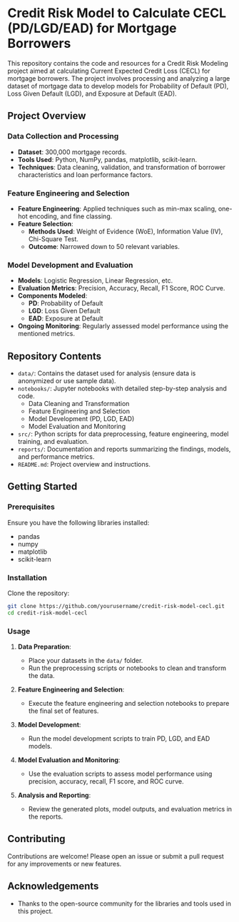 # Credit Risk Model to Calculate CECL (PD/LGD/EAD) for Mortgage Borrowers

This repository contains the code and resources for a Credit Risk Modeling project aimed at calculating Current Expected Credit Loss (CECL) for mortgage borrowers. The project involves processing and analyzing a large dataset of mortgage data to develop models for Probability of Default (PD), Loss Given Default (LGD), and Exposure at Default (EAD).

## Project Overview

### Data Collection and Processing
- **Dataset**: 300,000 mortgage records.
- **Tools Used**: Python, NumPy, pandas, matplotlib, scikit-learn.
- **Techniques**: Data cleaning, validation, and transformation of borrower characteristics and loan performance factors.

### Feature Engineering and Selection
- **Feature Engineering**: Applied techniques such as min-max scaling, one-hot encoding, and fine classing.
- **Feature Selection**:
  - **Methods Used**: Weight of Evidence (WoE), Information Value (IV), Chi-Square Test.
  - **Outcome**: Narrowed down to 50 relevant variables.

### Model Development and Evaluation
- **Models**: Logistic Regression, Linear Regression, etc.
- **Evaluation Metrics**: Precision, Accuracy, Recall, F1 Score, ROC Curve.
- **Components Modeled**:
  - **PD**: Probability of Default
  - **LGD**: Loss Given Default
  - **EAD**: Exposure at Default
- **Ongoing Monitoring**: Regularly assessed model performance using the mentioned metrics.

## Repository Contents

- `data/`: Contains the dataset used for analysis (ensure data is anonymized or use sample data).
- `notebooks/`: Jupyter notebooks with detailed step-by-step analysis and code.
  - Data Cleaning and Transformation
  - Feature Engineering and Selection
  - Model Development (PD, LGD, EAD)
  - Model Evaluation and Monitoring
- `src/`: Python scripts for data preprocessing, feature engineering, model training, and evaluation.
- `reports/`: Documentation and reports summarizing the findings, models, and performance metrics.
- `README.md`: Project overview and instructions.

## Getting Started

### Prerequisites

Ensure you have the following libraries installed:
- pandas
- numpy
- matplotlib
- scikit-learn

### Installation

Clone the repository:
```bash
git clone https://github.com/yourusername/credit-risk-model-cecl.git
cd credit-risk-model-cecl
```

### Usage

1. **Data Preparation**:
   - Place your datasets in the `data/` folder.
   - Run the preprocessing scripts or notebooks to clean and transform the data.

2. **Feature Engineering and Selection**:
   - Execute the feature engineering and selection notebooks to prepare the final set of features.

3. **Model Development**:
   - Run the model development scripts to train PD, LGD, and EAD models.
   
4. **Model Evaluation and Monitoring**:
   - Use the evaluation scripts to assess model performance using precision, accuracy, recall, F1 score, and ROC curve.

5. **Analysis and Reporting**:
   - Review the generated plots, model outputs, and evaluation metrics in the reports.

## Contributing

Contributions are welcome! Please open an issue or submit a pull request for any improvements or new features.



## Acknowledgements

- Thanks to the open-source community for the libraries and tools used in this project.
